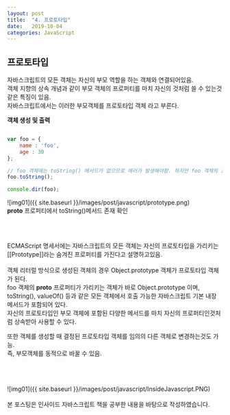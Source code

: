 ```yaml
---
layout: post
title:  "4. 프로토타입"
date:   2019-10-04
categories: JavaScript
---  
```

## 프로토타입  
자바스크립트의 모든 객체는 자신의 부모 역할을 하는 객체와 연결되어있음.  
객체 지향의 상속 개념과 같이 부모 객체의 프로퍼티를 마치 자신의 것처럼 쓸 수 있는것 같은 특징이 있음.  
자바스크립트에서는 이러한 부모객체를 프로토타입 객체 라고 부른다.  

**객체 생성 및 출력**  
```javascript

var foo = {
	name : 'foo',
	age : 30
};

// foo 객체에는 toString() 메서드가 없으므로 에러가 발생해야함. 하지만 foo 객체의 프로토타입에 toString()메서드가 이미 정의되어있으므로 오류없이 정상적으로 출력됨.
foo.toString();

console.dir(foo);

```

![img01]({{ site.baseurl }}/images/post/javascript/prototype.png)<br>
__proto__ 프로퍼티에서 toString()메서드 존재 확인  
  
<br>
<br>
  
ECMAScript 명세서에는 자바스크립트의 모든 객체는 자신의 프로토타입을 가리키는 [[Prototype]]라는 숨겨진 프로퍼티를 가진다고 설명하고있음.  
<br>
객체 리터럴 방식으로 생성된 객체의 경우 Object.prototype 객체가 프로토타입 객체가 된다.  
foo 객체의 __proto__ 프로퍼티가 가리키는 객체가 바로 Object.prototype 이며,  
toString(), valueOf() 등과 같은 모든 객체에서 호출 가능한 자바스크립트 기본 내장 메서드가 포함되어 있다.  
자신의 프로토타입인 부모 객체에 포함된 다양한 메서드를 마치 자신의 프로퍼티인것처럼 상속받아 사용할 수 있다.  
  
또한 객체를 생성할 때 결정된 프로토타입 객체를 임의의 다른 객체로 변경하는것도 가능.  
즉, 부모객체를 동적으로 바꿀 수 있음.  
  
  
  
<br>
<br>
<br>
![img01]({{ site.baseurl }}/images/post/javascript/InsideJavascript.PNG)<br>
<br>
본 포스팅은 인사이드 자바스크립트 책을 공부한 내용을 바탕으로 작성하였습니다.<br>
<br>
<br>
<br>
